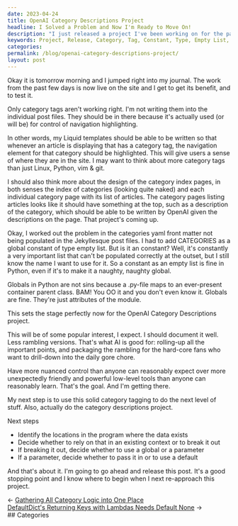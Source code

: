 ```yaml
---
date: 2023-04-24
title: OpenAI Category Descriptions Project
headline: I Solved a Problem and Now I'm Ready to Move On!
description: "I just released a project I've been working on for the past few days. After overcoming an issue with category tags, I'm now ready to move onto the next step: identifying data locations, deciding whether to rely on them in an existing context or break them out, and creating a parameter. Read my blog post to find out more!"
keywords: Project, Release, Category, Tag, Constant, Type, Empty List, Identifying, Location, Program, Data, Existing Context, Break, Parameter
categories: 
permalink: /blog/openai-category-descriptions-project/
layout: post
---
```



Okay it is tomorrow morning and I jumped right into my journal. The work from
the past few days is now live on the site and I get to get its benefit, and to
test it. 

Only category tags aren't working right. I'm not writing them into the
individual post files. They should be in there because it's actually used (or
will be) for control of navigation highlighting.

In other words, my Liquid templates should be able to be written so that
whenever an article is displaying that has a category tag, the navigation
element for that category should be highlighted. This will give users a sense
of where they are in the site. I may want to think about more category tags
than just Linux, Python, vim & git. 

I should also think more about the design of the category index pages, in both
senses the index of categories (looking quite naked) and each individual
category page with its list of articles. The category pages listing articles
looks like it should have something at the top, such as a description of the
category, which should be able to be written by OpenAI given the descriptions
on the page. That project's coming up.

Okay, I worked out the problem in the categories yaml front matter not being
populated in the Jekyllesque post files. I had to add CATEGORIES as a global
constant of type empty list. But is it an constant? Well, it's constantly a
very important list that can't be populated correctly at the outset, but I
still know the name I want to use for it. So a constant as an empty list is
fine in Python, even if it's to make it a naughty, naughty global.

Globals in Python are not sins because a .py-file maps to an ever-present
container parent class. BAM! You OO it and you don't even know it. Globals are
fine. They're just attributes of the module.

This sets the stage perfectly now for the OpenAI Category Descriptions project.

This will be of some popular interest, I expect. I should document it well.
Less rambling versions. That's what AI is good for: rolling-up all the
important points, and packaging the rambling for the hard-core fans who want to
drill-down into the daily gore chore.

Have more nuanced control than anyone can reasonably expect over more
unexpectedly friendly and powerful low-level tools than anyone can reasonably
learn. That's the goal. And I'm getting there.

My next step is to use this solid category tagging to do the next level of
stuff. Also, actually do the category descriptions project.

Next steps

- Identify the locations in the program where the data exists
- Decide whether to rely on that in an existing context or to break it out
- If breaking it out, decide whether to use a global or a parameter
- If a parameter, decide whether to pass it in or to use a default

And that's about it. I'm going to go ahead and release this post. It's a good
stopping point and I know where to begin when I next re-approach this project.


<div class="post-nav"><div class="post-nav-prev"><span class="arrow">&larr;&nbsp;</span><a href="gathering-all-category-logic-into-one-place">Gathering All Category Logic into One Place</a></div><div class="post-nav-next"><a href="defaultdict-s-returning-keys-with-lambdas-needs-default-none">DefaultDict's Returning Keys with Lambdas Needs Default None</a><span class="arrow">&nbsp;&rarr;</span></div></div>
## Categories

<ul></ul>